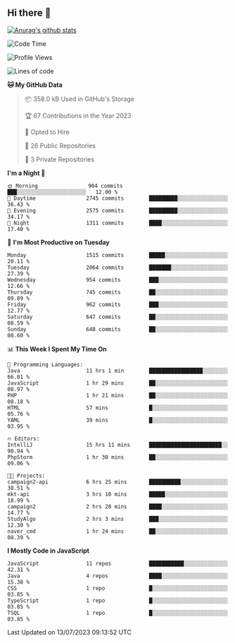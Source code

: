 ## Hi there 👋

[![Anurag's github stats](https://github-readme-stats.vercel.app/api?username=Songwonseok)](https://github.com/anuraghazra/github-readme-stats)



<!--START_SECTION:waka-->
![Code Time](http://img.shields.io/badge/Code%20Time-2%2C309%20hrs%2054%20mins-blue)

![Profile Views](http://img.shields.io/badge/Profile%20Views-4-blue)

![Lines of code](https://img.shields.io/badge/From%20Hello%20World%20I%27ve%20Written-35.0%20million%20lines%20of%20code-blue)

**🐱 My GitHub Data** 

> 📦 358.0 kB Used in GitHub's Storage 
 > 
> 🏆 67 Contributions in the Year 2023
 > 
> 💼 Opted to Hire
 > 
> 📜 26 Public Repositories 
 > 
> 🔑 3 Private Repositories 
 > 
**I'm a Night 🦉** 

```text
🌞 Morning                904 commits         ███░░░░░░░░░░░░░░░░░░░░░░   12.00 % 
🌆 Daytime                2745 commits        █████████░░░░░░░░░░░░░░░░   36.43 % 
🌃 Evening                2575 commits        █████████░░░░░░░░░░░░░░░░   34.17 % 
🌙 Night                  1311 commits        ████░░░░░░░░░░░░░░░░░░░░░   17.40 % 
```
📅 **I'm Most Productive on Tuesday** 

```text
Monday                   1515 commits        █████░░░░░░░░░░░░░░░░░░░░   20.11 % 
Tuesday                  2064 commits        ███████░░░░░░░░░░░░░░░░░░   27.39 % 
Wednesday                954 commits         ███░░░░░░░░░░░░░░░░░░░░░░   12.66 % 
Thursday                 745 commits         ██░░░░░░░░░░░░░░░░░░░░░░░   09.89 % 
Friday                   962 commits         ███░░░░░░░░░░░░░░░░░░░░░░   12.77 % 
Saturday                 647 commits         ██░░░░░░░░░░░░░░░░░░░░░░░   08.59 % 
Sunday                   648 commits         ██░░░░░░░░░░░░░░░░░░░░░░░   08.60 % 
```


📊 **This Week I Spent My Time On** 

```text
💬 Programming Languages: 
Java                     11 hrs 1 min        █████████████████░░░░░░░░   66.01 % 
JavaScript               1 hr 29 mins        ██░░░░░░░░░░░░░░░░░░░░░░░   08.97 % 
PHP                      1 hr 21 mins        ██░░░░░░░░░░░░░░░░░░░░░░░   08.18 % 
HTML                     57 mins             █░░░░░░░░░░░░░░░░░░░░░░░░   05.76 % 
YAML                     39 mins             █░░░░░░░░░░░░░░░░░░░░░░░░   03.95 % 

🔥 Editors: 
IntelliJ                 15 hrs 11 mins      ███████████████████████░░   90.94 % 
PhpStorm                 1 hr 30 mins        ██░░░░░░░░░░░░░░░░░░░░░░░   09.06 % 

🐱‍💻 Projects: 
campaign2-api            6 hrs 25 mins       ██████████░░░░░░░░░░░░░░░   38.51 % 
mkt-api                  3 hrs 10 mins       █████░░░░░░░░░░░░░░░░░░░░   18.99 % 
campaign2                2 hrs 28 mins       ████░░░░░░░░░░░░░░░░░░░░░   14.77 % 
StudyAlgo                2 hrs 3 mins        ███░░░░░░░░░░░░░░░░░░░░░░   12.30 % 
naver_cmd                1 hr 24 mins        ██░░░░░░░░░░░░░░░░░░░░░░░   08.39 % 
```

**I Mostly Code in JavaScript** 

```text
JavaScript               11 repos            ███████████░░░░░░░░░░░░░░   42.31 % 
Java                     4 repos             ████░░░░░░░░░░░░░░░░░░░░░   15.38 % 
CSS                      1 repo              █░░░░░░░░░░░░░░░░░░░░░░░░   03.85 % 
TypeScript               1 repo              █░░░░░░░░░░░░░░░░░░░░░░░░   03.85 % 
TSQL                     1 repo              █░░░░░░░░░░░░░░░░░░░░░░░░   03.85 % 
```




 Last Updated on 13/07/2023 09:13:52 UTC
<!--END_SECTION:waka-->
